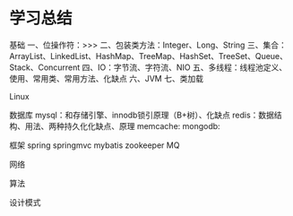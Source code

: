 # 学习总结
基础
一、位操作符：>>>
二、包装类方法：Integer、Long、String
三、集合：ArrayList、LinkedList、HashMap、TreeMap、HashSet、TreeSet、Queue、Stack、Concurrent
四、IO：字节流、字符流、NIO
五、多线程：线程池定义、使用、常用类、常用方法、化缺点
六、JVM
七、类加载


Linux


数据库
mysql：和存储引擎、innodb锁引原理（B+树）、化缺点
redis：数据结构、用法、两种持久化化缺点、原理
memcache:
mongodb:


框架
spring
springmvc
mybatis
zookeeper
MQ



网络


算法


设计模式